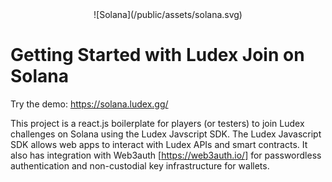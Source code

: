 <center>![Solana](/public/assets/solana.svg)</center>

# Getting Started with Ludex Join on Solana

Try the demo: https://solana.ludex.gg/

This project is a react.js boilerplate for players (or testers) to join Ludex challenges on Solana using the Ludex Javscript SDK. The Ludex Javascript SDK allows web apps to interact with Ludex APIs and smart contracts. It also has integration with Web3auth [https://web3auth.io/] for passwordless authentication and non-custodial key infrastructure for wallets.
